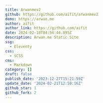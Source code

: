 ```yaml
---
title: Arwanmev2
github: https://github.com/aifit/arwanmev2
demo: https://arwan.me
author: aifit
author_link: https://github.com/aifit
date: 2024-02-18T04:54:44.895Z
description: Arwan.me Static Site
ssg:
  - Eleventy
css:
  - SCSS
cms:
  - Markdown
category: []
draft: false
publish_date: '2023-12-27T15:21:59Z'
update_date: '2024-02-21T12:59:16Z'
github_star: 1
github_fork: 2
---
```

